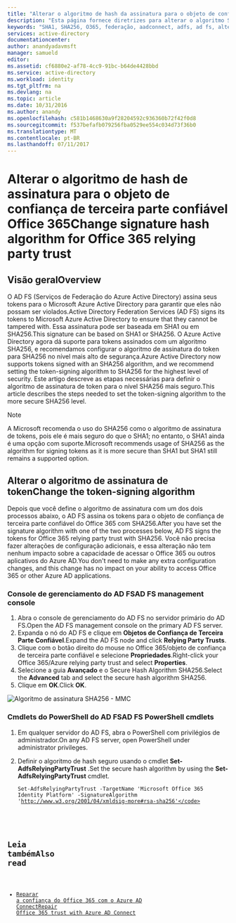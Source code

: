 ```yaml
---
title: "Alterar o algoritmo de hash da assinatura para o objeto de confiança de terceira parte confiável do Office 365 | Microsoft Docs"
description: "Esta página fornece diretrizes para alterar o algoritmo SHA para confiança de federação com o Office 365"
keywords: "SHA1, SHA256, O365, federação, aadconnect, adfs, ad fs, alterar o sha, confiança de federação, objeto de confiança de terceira parte confiável"
services: active-directory
documentationcenter: 
author: anandyadavmsft
manager: samueld
editor: 
ms.assetid: cf6880e2-af78-4cc9-91bc-b64de4428bbd
ms.service: active-directory
ms.workload: identity
ms.tgt_pltfrm: na
ms.devlang: na
ms.topic: article
ms.date: 10/31/2016
ms.author: anandy
ms.openlocfilehash: c581b1468630a9f28204592c936360b72f42f0d8
ms.sourcegitcommit: f537befafb079256fba0529ee554c034d73f36b0
ms.translationtype: MT
ms.contentlocale: pt-BR
ms.lasthandoff: 07/11/2017
---
```

# <a name="change-signature-hash-algorithm-for-office-365-relying-party-trust"></a><span data-ttu-id="580a0-104">Alterar o algoritmo de hash de assinatura para o objeto de confiança de terceira parte confiável Office 365</span><span class="sxs-lookup"><span data-stu-id="580a0-104">Change signature hash algorithm for Office 365 relying party trust</span></span>
## <a name="overview"></a><span data-ttu-id="580a0-105">Visão geral</span><span class="sxs-lookup"><span data-stu-id="580a0-105">Overview</span></span>
<span data-ttu-id="580a0-106">O AD FS (Serviços de Federação do Azure Active Directory) assina seus tokens para o Microsoft Azure Active Directory para garantir que eles não possam ser violados.</span><span class="sxs-lookup"><span data-stu-id="580a0-106">Active Directory Federation Services (AD FS) signs its tokens to Microsoft Azure Active Directory to ensure that they cannot be tampered with.</span></span> <span data-ttu-id="580a0-107">Essa assinatura pode ser baseada em SHA1 ou em SHA256.</span><span class="sxs-lookup"><span data-stu-id="580a0-107">This signature can be based on SHA1 or SHA256.</span></span> <span data-ttu-id="580a0-108">O Azure Active Directory agora dá suporte para tokens assinados com um algoritmo SHA256, e recomendamos configurar o algoritmo de assinatura do token para SHA256 no nível mais alto de segurança.</span><span class="sxs-lookup"><span data-stu-id="580a0-108">Azure Active Directory now supports tokens signed with an SHA256 algorithm, and we recommend setting the token-signing algorithm to SHA256 for the highest level of security.</span></span> <span data-ttu-id="580a0-109">Este artigo descreve as etapas necessárias para definir o algoritmo de assinatura de token para o nível SHA256 mais seguro.</span><span class="sxs-lookup"><span data-stu-id="580a0-109">This article describes the steps needed to set the token-signing algorithm to the more secure SHA256 level.</span></span>

>[!NOTE]
><span data-ttu-id="580a0-110">A Microsoft recomenda o uso do SHA256 como o algoritmo de assinatura de tokens, pois ele é mais seguro do que o SHA1; no entanto, o SHA1 ainda é uma opção com suporte.</span><span class="sxs-lookup"><span data-stu-id="580a0-110">Microsoft recommends usage of SHA256 as the algorithm for signing tokens as it is more secure than SHA1 but SHA1 still remains a supported option.</span></span>

## <a name="change-the-token-signing-algorithm"></a><span data-ttu-id="580a0-111">Alterar o algoritmo de assinatura de token</span><span class="sxs-lookup"><span data-stu-id="580a0-111">Change the token-signing algorithm</span></span>
<span data-ttu-id="580a0-112">Depois que você define o algoritmo de assinatura com um dos dois processos abaixo, o AD FS assina os tokens para o objeto de confiança de terceira parte confiável do Office 365 com SHA256.</span><span class="sxs-lookup"><span data-stu-id="580a0-112">After you have set the signature algorithm with one of the two processes below, AD FS signs the tokens for Office 365 relying party trust with SHA256.</span></span> <span data-ttu-id="580a0-113">Você não precisa fazer alterações de configuração adicionais, e essa alteração não tem nenhum impacto sobre a capacidade de acessar o Office 365 ou outros aplicativos do Azure AD.</span><span class="sxs-lookup"><span data-stu-id="580a0-113">You don't need to make any extra configuration changes, and this change has no impact on your ability to access Office 365 or other Azure AD applications.</span></span>

### <a name="ad-fs-management-console"></a><span data-ttu-id="580a0-114">Console de gerenciamento do AD FS</span><span class="sxs-lookup"><span data-stu-id="580a0-114">AD FS management console</span></span>
1. <span data-ttu-id="580a0-115">Abra o console de gerenciamento do AD FS no servidor primário do AD FS.</span><span class="sxs-lookup"><span data-stu-id="580a0-115">Open the AD FS management console on the primary AD FS server.</span></span>
2. <span data-ttu-id="580a0-116">Expanda o nó do AD FS e clique em **Objetos de Confiança de Terceira Parte Confiável**.</span><span class="sxs-lookup"><span data-stu-id="580a0-116">Expand the AD FS node and click **Relying Party Trusts**.</span></span>
3. <span data-ttu-id="580a0-117">Clique com o botão direito do mouse no Office 365/objeto de confiança de terceira parte confiável e selecione **Propriedades**.</span><span class="sxs-lookup"><span data-stu-id="580a0-117">Right-click your Office 365/Azure relying party trust and select **Properties**.</span></span>
4. <span data-ttu-id="580a0-118">Selecione a guia **Avançado** e o Secure Hash Algorithm SHA256.</span><span class="sxs-lookup"><span data-stu-id="580a0-118">Select the **Advanced** tab and select the secure hash algorithm SHA256.</span></span>
5. <span data-ttu-id="580a0-119">Clique em **OK**.</span><span class="sxs-lookup"><span data-stu-id="580a0-119">Click **OK**.</span></span>

![Algoritmo de assinatura SHA256 - MMC](./media/active-directory-aadconnectfed-sha256guidance/mmc.png)

### <a name="ad-fs-powershell-cmdlets"></a><span data-ttu-id="580a0-121">Cmdlets do PowerShell do AD FS</span><span class="sxs-lookup"><span data-stu-id="580a0-121">AD FS PowerShell cmdlets</span></span>
1. <span data-ttu-id="580a0-122">Em qualquer servidor do AD FS, abra o PowerShell com privilégios de administrador.</span><span class="sxs-lookup"><span data-stu-id="580a0-122">On any AD FS server, open PowerShell under administrator privileges.</span></span>
2. <span data-ttu-id="580a0-123">Definir o algoritmo de hash seguro usando o cmdlet **Set-AdfsRelyingPartyTrust** .</span><span class="sxs-lookup"><span data-stu-id="580a0-123">Set the secure hash algorithm by using the **Set-AdfsRelyingPartyTrust** cmdlet.</span></span>
   
   <code>Set-AdfsRelyingPartyTrust -TargetName 'Microsoft Office 365 Identity Platform' -SignatureAlgorithm 'http://www.w3.org/2001/04/xmldsig-more#rsa-sha256'</code>

## <a name="also-read"></a><span data-ttu-id="580a0-124">Leia também</span><span class="sxs-lookup"><span data-stu-id="580a0-124">Also read</span></span>
* [<span data-ttu-id="580a0-125">Reparar a confiança do Office 365 com o Azure AD Connect</span><span class="sxs-lookup"><span data-stu-id="580a0-125">Repair Office 365 trust with Azure AD Connect</span></span>](connect/active-directory-aadconnect-federation-management.md#repairthetrust)

